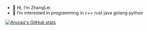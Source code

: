- 👋 Hi, I’m ZhangLei
- 👀 I’m interested in programming in c++ rust java golang python

<!---
SWJTU-ZhangLei/SWJTU-ZhangLei is a ✨ special ✨ repository because its `README.md` (this file) appears on your GitHub profile.
You can click the Preview link to take a look at your changes.
--->
[![Anurag's GitHub stats](https://github-readme-stats.vercel.app/api?username=SWJTU-ZhangLei&count_private=true&show_icons=true?theme=synthwave)](https://github.com/anuraghazra/github-readme-stats)
